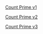 [Count Prime v1](https://github.com/Damon-Salvatore/leetcode/blob/js/problems/204/Count_Primes.js)

[Count Prime v2](https://github.com/Damon-Salvatore/leetcode/blob/js/problems/204/Count_Primes_v2.js)

[Count Prime v3](https://github.com/Damon-Salvatore/leetcode/blob/js/problems/204/Count_Primes_v3.js)
